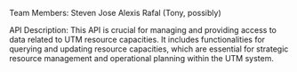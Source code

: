 Team Members:
Steven
Jose
Alexis
Rafal 
(Tony, possibly)

API Description:
This API is crucial for managing and providing access to data related to UTM resource capacities. It includes functionalities for querying and updating resource capacities, which are essential for strategic resource management and operational planning within the UTM system.
